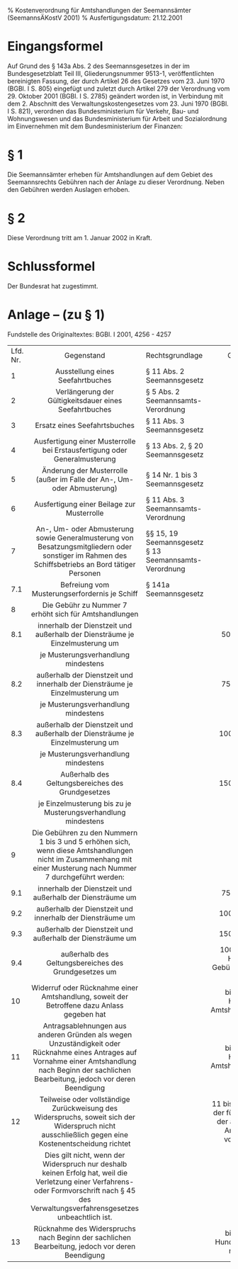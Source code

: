 % Kostenverordnung für Amtshandlungen der Seemannsämter  (SeemannsÄKostV 2001)
% Ausfertigungsdatum: 21.12.2001
 
# Eingangsformel

Auf Grund des § 143a Abs. 2 des Seemannsgesetzes in der im Bundesgesetzblatt Teil III, Gliederungsnummer 9513-1, veröffentlichten bereinigten Fassung, der durch Artikel 26 des Gesetzes vom 23. Juni 1970 (BGBl. I S. 805) eingefügt und zuletzt durch Artikel 279 der Verordnung vom 29. Oktober 2001 (BGBl. I S. 2785) geändert worden ist, in Verbindung mit dem 2. Abschnitt des Verwaltungskostengesetzes vom 23. Juni 1970 (BGBl. I S. 821), verordnen das Bundesministerium für Verkehr, Bau- und Wohnungswesen und das Bundesministerium für Arbeit und Sozialordnung im Einvernehmen mit dem Bundesministerium der Finanzen:

# § 1

Die Seemannsämter erheben für Amtshandlungen auf dem Gebiet des Seemannsrechts Gebühren nach der Anlage zu dieser Verordnung. Neben den Gebühren werden Auslagen erhoben.

# § 2

Diese Verordnung tritt am 1. Januar 2002 in Kraft.

# Schlussformel

Der Bundesrat hat zugestimmt.

# Anlage – (zu § 1)

Fundstelle des Originaltextes: BGBl. I 2001, 4256 - 4257

  

|          |                                                                                                                                                                                                    |                                                       |                                                                                          |
|----------|:--------------------------------------------------------------------------------------------------------------------------------------------------------------------------------------------------:|-------------------------------------------------------|:----------------------------------------------------------------------------------------:|
| Lfd. Nr. |                                                                                             Gegenstand                                                                                             | Rechtsgrundlage                                       |                                       Gebühr Euro                                        |
| 1        |                                                                                  Ausstellung eines Seefahrtbuches                                                                                  | § 11 Abs. 2 Seemannsgesetz                            |                                            21                                            |
| 2        |                                                                       Verlängerung der Gültigkeitsdauer eines Seefahrtbuches                                                                       | § 5 Abs. 2 Seemannsamts-Verordnung                    |                                            10                                            |
| 3        |                                                                                    Ersatz eines Seefahrtsbuches                                                                                    | § 11 Abs. 3 Seemannsgesetz                            |                                            26                                            |
| 4        |                                                             Ausfertigung einer Musterrolle bei Erstausfertigung oder Generalmusterung                                                              | § 13 Abs. 2, § 20 Seemannsgesetz                      |                                            31                                            |
| 5        |                                                              Änderung der Musterrolle (außer im Falle der An-, Um- oder Abmusterung)                                                               | § 14 Nr. 1 bis 3 Seemannsgesetz                       |                                            11                                            |
| 6        |                                                                             Ausfertigung einer Beilage zur Musterrolle                                                                             | § 11 Abs. 3 Seemannsamts-Verordnung                   |                                            13                                            |
| 7        |                          An-, Um- oder Abmusterung sowie Generalmusterung von Besatzungsmitgliedern oder sonstiger im Rahmen des Schiffsbetriebs an Bord tätiger Personen                          | §§ 15, 19 Seemannsgesetz § 13 Seemannsamts-Verordnung |                                            8                                             |
| 7.1      |                                                                           Befreiung vom Musterungserfordernis je Schiff                                                                            | § 141a Seemannsgesetz                                 |                                            52                                            |
| 8        |                                                                       Die Gebühr zu Nummer 7 erhöht sich für Amtshandlungen                                                                        |                                                       |                                                                                          |
| 8.1      |                                                            innerhalb der Dienstzeit und außerhalb der Diensträume je Einzelmusterung um                                                            |                                                       |                                      50 vom Hundert                                      |
|          |                                                                                je Musterungsverhandlung mindestens                                                                                 |                                                       |                                            21                                            |
| 8.2      |                                                            außerhalb der Dienstzeit und innerhalb der Diensträume je Einzelmusterung um                                                            |                                                       |                                      75 vom Hundert                                      |
|          |                                                                                je Musterungsverhandlung mindestens                                                                                 |                                                       |                                            31                                            |
| 8.3      |                                                            außerhalb der Dienstzeit und außerhalb der Diensträume je Einzelmusterung um                                                            |                                                       |                                     100 vom Hundert                                      |
|          |                                                                                je Musterungsverhandlung mindestens                                                                                 |                                                       |                                            41                                            |
| 8.4      |                                                                         Außerhalb des Geltungsbereiches des Grundgesetzes                                                                          |                                                       |                                     150 vom Hundert                                      |
|          |                                                                   je Einzelmusterung bis zu je Musterungsverhandlung mindestens                                                                    |                                                       |                                            50                                            |
| 9        |                   Die Gebühren zu den Nummern 1 bis 3 und 5 erhöhen sich, wenn diese Amtshandlungen nicht im Zusammenhang mit einer Musterung nach Nummer 7 durchgeführt werden:                   |                                                       |                                                                                          |
| 9.1      |                                                                     innerhalb der Dienstzeit und außerhalb der Diensträume um                                                                      |                                                       |                                      75 vom Hundert                                      |
| 9.2      |                                                                     außerhalb der Dienstzeit und innerhalb der Diensträume um                                                                      |                                                       |                                     100 vom Hundert                                      |
| 9.3      |                                                                     außerhalb der Dienstzeit und außerhalb der Diensträume um                                                                      |                                                       |                                     150 vom Hundert                                      |
| 9.4      |                                                                        außerhalb des Geltungsbereiches des Grundgesetzes um                                                                        |                                                       |                  100 bis 150 vom Hundert des Gebührensatzes nach Nr. 7                   |
| 10       |                                                     Widerruf oder Rücknahme einer Amtshandlung, soweit der Betroffene dazu Anlass gegeben hat                                                      |                                                       |                      bis zu 75 vom Hundert der Amtshandlungsgebühr                       |
| 11       | Antragsablehnungen aus anderen Gründen als wegen Unzuständigkeit oder Rücknahme eines Antrages auf Vornahme einer Amtshandlung nach Beginn der sachlichen Bearbeitung, jedoch vor deren Beendigung |                                                       |                      bis zu 75 vom Hundert der Amtshandlungsgebühr                       |
| 12       |                         Teilweise oder vollständige Zurückweisung des Widerspruchs, soweit sich der Widerspruch nicht ausschließlich gegen eine Kostenentscheidung richtet                         |                                                       | 11 bis zu dem Betrag, der für die Vornahme der angefochtenen Amtshandlung vorgesehen ist |
|          |    Dies gilt nicht, wenn der Widerspruch nur deshalb keinen Erfolg hat, weil die Verletzung einer Verfahrens- oder Formvorschrift nach § 45 des Verwaltungsverfahrensgesetzes unbeachtlich ist.    |                                                       |                                                                                          |
| 13       |                                                   Rücknahme des Widerspruchs nach Beginn der sachlichen Bearbeitung, jedoch vor deren Beendigung                                                   |                                                       |                       bis zu 75 vom Hundert der Gebühr nach Nr. 12                       |
